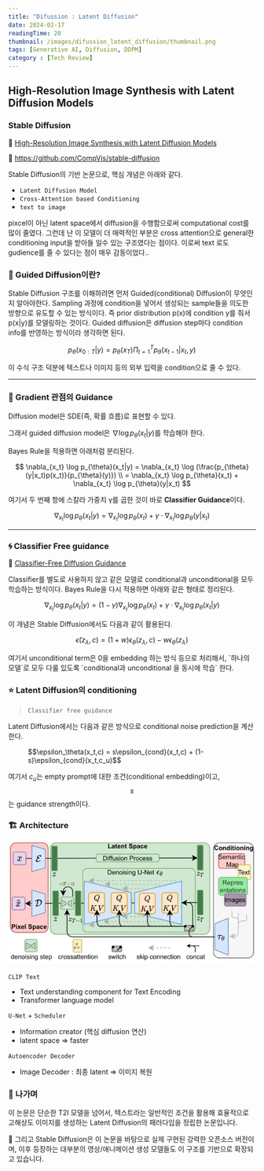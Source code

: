 ```yaml
---
title: "Difussion : Latent Diffusion"
date: 2024-02-17
readingTime: 20 
thumbnail: /images/difussion_latent_diffusion/thumbnail.png
tags: [Generative AI, Diffusion, DDPM]
category : [Tech Review]
---
```




## **High-Resolution Image Synthesis with Latent Diffusion Models**

### Stable Diffusion

📄 [High-Resolution Image Synthesis with Latent Diffusion Models](https://arxiv.org/abs/2112.10752)

🔗 https://github.com/CompVis/stable-diffusion


Stable Diffusion의 기반 논문으로, 핵심 개념은 아래와 같다.

- `Latent Diffusion Model`
- `Cross-Attention based Conditioning`
- `text to image`

pixcel이 아닌 latent space에서 diffusion을 수행함으로써 computational cost를 많이 줄였다. 그런데 난 이 모델이 더 매력적인 부분은 cross attention으로 general한 conditioning input을 받아들 일수 있는 구조였다는 점이다. 이로써 text 로도 gudience를 줄 수 있다는 점이 매우 감동이었다..

### 💁 Guided Diffusion이란?

Stable Diffusion 구조를 이해하려면 먼저 Guided(conditional) Diffusion이 무엇인지 알아야한다. 
Sampling 과정에 condition을 넣어서 생성되는 sample들을 의도한 방향으로 유도할 수 있는 방식이다. 
즉 prior distribution p(x)에 condition y를 줘서 p(x|y)를 모델링하는 것이다. Guided diffusion은 diffusion step마다 condition info를 반영하는 방식이라 생각하면 된다.

$$
p_{\theta}(x_{0:T}|y) = p_{\theta}(x_T)\Pi_{t=1}^Tp_{\theta}(x_{t-1}|x_t,y)
$$

이 수식 구조 덕분에 텍스트나 이미지 등의 외부 입력을 condition으로 줄 수 있다.


---


### 🔻 Gradient 관점의 Guidance

Diffusion model은 SDE(즉, 확률 흐름)로 표현할 수 있다.

그래서 guided diffusion model은 $\nabla \log p_{\theta}(x_t|y)$를 학습해야 한다.

Bayes Rule을 적용하면 아래처럼 분리된다.

$$
\nabla_{x_t} \log p_{\theta}(x_t|y) = \nabla_{x_t} \log (\frac{p_{\theta}(y|x_t)p(x_t)}{p_{\theta}(y)}) \\ = \nabla_{x_t} \log p_{\theta}(x_t) + \nabla_{x_t} \log p_{\theta}(y|x_t)
$$

여기서 두 번째 항에 스칼라 가중치 γ를 곱한 것이 바로 **Classifier Guidance**이다.

$$
\nabla_{x_t} \log p_{\theta}(x_t|y) =\nabla_{x_t} \log p_{\theta}(x_t) + \gamma \cdot\nabla_{x_t} \log p_{\theta}(y|x_t)
$$


---

### 🌀 Classifier Free guidance

📄 [Classifier-Free Diffusion Guidance](https://arxiv.org/abs/2207.12598)

Classifier를 별도로 사용하지 않고 같은 모델로 conditional과 unconditional을 모두 학습하는 방식이다.
Bayes Rule을 다시 적용하면 아래와 같은 형태로 정리된다.

$$
\nabla_{x_t} \log p_{\theta}(x_t|y) = (1-\gamma)\nabla_{x_t} \log p_{\theta}(x_t) + \gamma \cdot\nabla_{x_t} \log p_{\theta}(x_t|y)
$$

이 개념은 Stable Diffusion에서도 다음과 같이 활용된다.


$$\tilde{\epsilon}(z_\lambda,c) = (1+w)\epsilon_\theta(z_\lambda,c) - w\epsilon_\theta(z_\lambda)$$

<aside>
여기서 unconditional term은 0을 embedding 하는 방식 등으로 처리해서, `하나의 모델`로 모두 다룰 있도록 `conditional과 unconditional 을 동시에 학습` 한다.

</aside>

### ⭐ Latent Diffusion의 conditioning  

> `Classifier free guidance`

Latent Diffusion에서는 다음과 같은 방식으로 conditional noise prediction을 계산한다.

<figure class="eq">
$$\epsilon_\theta(x_t,c) = s\epsilon_{cond}(x_t,c) + (1-s)\epsilon_{cond}(x_t,c_u)$$
</figure>


여기서 $c_u$는 empty prompt에 대한 조건(conditional embedding)이고, $$s$$는 guidance strength이다.

### 🏗 Architecture

![Untitled](/images/difussion_latent_diffusion/01.webp)

`CLIP Text`

- Text understanding component for Text Encoding
- Transformer language model

`U-Net` + `Scheduler`

- Information creator (핵심 diffusion 연산)
- latent space ⇒ faster

`Autoencoder Decoder`

- Image Decoder : 최종 latent ⇒ 이미지 복원

### 🚪 나가며

이 논문은 단순한 T2I 모델을 넘어서,
텍스트라는 일반적인 조건을 활용해 효율적으로 고해상도 이미지를 생성하는 Latent Diffusion의 패러다임을 정립한 논문입니다.

📌 그리고 Stable Diffusion은 이 논문을 바탕으로 실제 구현된 강력한 오픈소스 버전이며,
이후 등장하는 대부분의 영상/애니메이션 생성 모델들도 이 구조를 기반으로 확장되고 있습니다.

